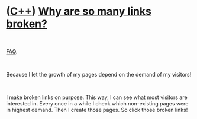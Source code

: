 
 

 

 

 

 

([C++](Cpp.md)) [Why are so many links broken?](CppBrokenLinks.md)
====================================================================

 

[FAQ](CppFaq.md).

 

Because I let the growth of my pages depend on the demand of my
visitors!

 

I make broken links on purpose. This way, I can see what most visitors
are interested in. Every once in a while I check which non-existing
pages were in highest demand. Then I create those pages. So click those
broken links!

 

 

 

 

 

 

